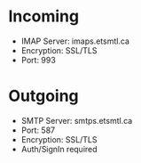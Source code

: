 # Incoming
- IMAP Server: imaps.etsmtl.ca
- Encryption: SSL/TLS
- Port: 993

# Outgoing
- SMTP Server: smtps.etsmtl.ca
- Port: 587
- Encryption: SSL/TLS
- Auth/SignIn required
